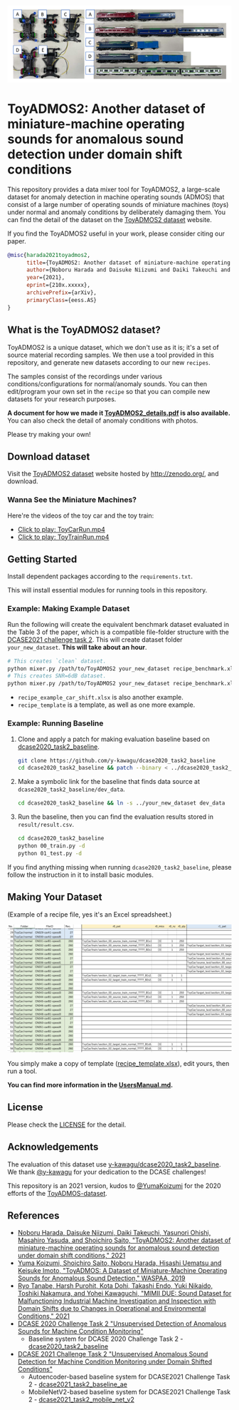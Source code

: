 ![toyadmos2 key visual](images/toyadmos2-key-visual.png)

# ToyADMOS2: Another dataset of miniature-machine operating sounds for anomalous sound detection under domain shift conditions

This repository provides a data mixer tool for ToyADMOS2, a large-scale dataset for anomaly detection in machine operating sounds (ADMOS)
that consist of a large number of operating sounds of miniature machines (toys) under normal and anomaly conditions by deliberately damaging them.
You can find the detail of the dataset on the [ToyADMOS2 dataset](zenodo) website.

If you find the ToyADMOS2 useful in your work, please consider citing our paper.

```BibTeX
@misc{harada2021toyadmos2,
      title={ToyADMOS2: Another dataset of miniature-machine operating sounds for anomalous sound detection under domain shift conditions}, 
      author={Noboru Harada and Daisuke Niizumi and Daiki Takeuchi and Yasunori Ohishi and Masahiro Yasuda, and Shoichiro Saito},
      year={2021},
      eprint={210x.xxxxx},
      archivePrefix={arXiv},
      primaryClass={eess.AS}
}
```

## What is the ToyADMOS2 dataset?

ToyADMOS2 is a unique dataset, which we don't use as it is; it's a set of source material recording samples.
We then use a tool provided in this repository, and generate new datasets according to our new `recipes`.

The samples consist of the recordings under various conditions/configurations for normal/anomaly sounds. You can then edit/program your own set in the `recipe` so that you can compile new datasets for your research purposes.

__A document for how we made it [ToyADMOS2_details.pdf](ToyADMOS2_details.pdf) is also available.__
You can also check the detail of anomaly conditions with photos.

Please try making your own!

## Download dataset

Visit the [ToyADMOS2 dataset](zenodo) website hosted by http://zenodo.org/, and download.

### Wanna See the Miniature Machines?

Here're the videos of the toy car and the toy train:

- [Click to play: ToyCarRun.mp4](https://user-images.githubusercontent.com/14831220/118355869-672e7680-b5ad-11eb-947d-e90b1bfeb7ed.mp4)
- [Click to play: ToyTrainRun.mp4](https://user-images.githubusercontent.com/14831220/118355957-e0c66480-b5ad-11eb-950b-d874cfa0f0a8.mp4)

## Getting Started

Install dependent packages according to the `requirements.txt`.

This will install essential modules for running tools in this repository.

### Example: Making Example Dataset

Run the following will create the equivalent benchmark dataset evaluated in the Table 3 of the paper, which is a compatible file-folder structure with the [DCASE2021 challenge task 2](http://dcase.community/challenge2021/task-unsupervised-detection-of-anomalous-sounds). This will create dataset folder `your_new_dataset`. **This will take about an hour**.

```sh
# This creates `clean` dataset.
python mixer.py /path/to/ToyADMOS2 your_new_dataset recipe_benchmark.xlsx clean
# This creates SNR=6dB dataset.
python mixer.py /path/to/ToyADMOS2 your_new_dataset recipe_benchmark.xlsx 6
```

- `recipe_example_car_shift.xlsx` is also another example.
- `recipe_template` is a template, as well as one more example.

### Example: Running Baseline

1. Clone and apply a patch for making evaluation baseline based on [dcase2020_task2_baseline](https://github.com/y-kawagu/dcase2020_task2_baseline).

    ```sh
    git clone https://github.com/y-kawagu/dcase2020_task2_baseline
    cd dcase2020_task2_baseline && patch --binary < ../dcase2020_task2_baseline.patch
    ```

2. Make a symbolic link for the baseline that finds data source at `dcase2020_task2_baseline/dev_data`.

    ```sh
    cd dcase2020_task2_baseline && ln -s ../your_new_dataset dev_data
    ```

3. Run the baseline, then you can find the evaluation results stored in `result/result.csv`.

    ```sh
    cd dcase2020_task2_baseline
    python 00_train.py -d
    python 01_test.py -d
    ```

If you find anything missing when running `dcase2020_task2_baseline`, please follow the instruction in it to install basic modules.

## Making Your Dataset

(Example of a recipe file, yes it's an Excel spreadsheet.)

![example recipe excel](images/example_recipe.png)

You simply make a copy of template ([recipe_template.xlsx](recipe_template.xlsx)), edit yours, then run a tool.

__You can find more information in the [UsersManual.md](UsersManual.md).__

## License

Please check the [LICENSE](LICENSE) for the detail.

## Acknowledgements

The evaluation of this dataset use [y-kawagu/dcase2020_task2_baseline](https://github.com/y-kawagu/dcase2020_task2_baseline). We thank [@y-kawagu](https://github.com/y-kawagu) for your dedication to the DCASE challenges!

This repository is an 2021 version, kudos to [@YumaKoizumi](https://github.com/YumaKoizumi/) for the 2020 efforts of the [ToyADMOS-dataset](https://github.com/YumaKoizumi/ToyADMOS-dataset).

## References

- [Noboru Harada, Daisuke Niizumi, Daiki Takeuchi, Yasunori Ohishi, Masahiro Yasuda, and Shoichiro Saito, "ToyADMOS2: Another dataset of miniature-machine operating sounds for anomalous sound detection under domain shift conditions," 2021](TBD)
- [Yuma Koizumi, Shoichiro Saito, Noboru Harada, Hisashi Uematsu and Keisuke Imoto, "ToyADMOS: A Dataset of Miniature-Machine Operating Sounds for Anomalous Sound Detection," WASPAA, 2019](https://arxiv.org/abs/1908.03299)
- [Ryo Tanabe, Harsh Purohit, Kota Dohi, Takashi Endo, Yuki Nikaido, Toshiki Nakamura, and Yohei Kawaguchi, "MIMII DUE: Sound Dataset for Malfunctioning Industrial Machine Investigation and Inspection with Domain Shifts due to Changes in Operational and Environmental Conditions," 2021](https://arxiv.org/abs/2105.02702)
- [DCASE 2020 Challenge Task 2 "Unsupervised Detection of Anomalous Sounds for Machine Condition Monitoring"](http://dcase.community/challenge2020/task-unsupervised-detection-of-anomalous-sounds)
    - Baseline system for DCASE 2020 Challenge Task 2 - [dcase2020_task2_baseline](https://github.com/y-kawagu/dcase2020_task2_baseline)
- [DCASE 2021 Challenge Task 2 "Unsupervised Anomalous Sound Detection for Machine Condition Monitoring under Domain Shifted Conditions"](http://dcase.community/challenge2021/task-unsupervised-detection-of-anomalous-sounds)
    - Autoencoder-based baseline system for DCASE2021 Challenge Task 2 - [dcase2021_task2_baseline_ae](https://github.com/y-kawagu/dcase2021_task2_baseline_ae)
    - MobileNetV2-based baseline system for DCASE2021 Challenge Task 2 - [dcase2021_task2_mobile_net_v2](https://github.com/y-kawagu/dcase2021_task2_baseline_mobile_net_v2)
